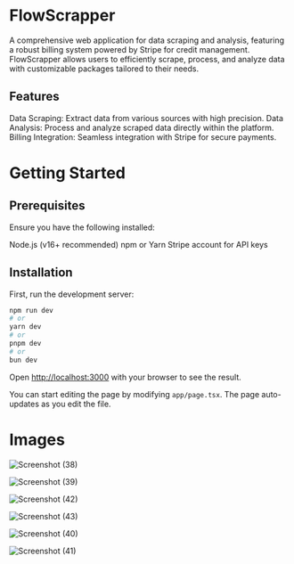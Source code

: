 
# FlowScrapper

A comprehensive web application for data scraping and analysis, featuring a robust billing system powered by Stripe for credit management. FlowScrapper allows users to efficiently scrape, process, and analyze data with customizable packages tailored to their needs.

## Features

Data Scraping: Extract data from various sources with high precision.
Data Analysis: Process and analyze scraped data directly within the platform.
Billing Integration: Seamless integration with Stripe for secure payments.

# Getting Started

## Prerequisites
Ensure you have the following installed:

Node.js (v16+ recommended)
npm or Yarn
Stripe account for API keys

## Installation

First, run the development server:

```bash
npm run dev
# or
yarn dev
# or
pnpm dev
# or
bun dev
```

Open [http://localhost:3000](http://localhost:3000) with your browser to see the result.

You can start editing the page by modifying `app/page.tsx`. The page auto-updates as you edit the file.


# Images

![Screenshot (38)](https://github.com/user-attachments/assets/e492a172-6b8c-4797-966a-111a947e901d)

![Screenshot (39)](https://github.com/user-attachments/assets/c5df81eb-fc23-4874-902c-d3fd56e86edf)

![Screenshot (42)](https://github.com/user-attachments/assets/38ea600e-4253-47da-aa50-7a2d1c9d88e4)

![Screenshot (43)](https://github.com/user-attachments/assets/3c84a315-36f7-41c8-b6ac-6f72048a76ed)

![Screenshot (40)](https://github.com/user-attachments/assets/d5d8708b-5a1b-46fa-8d70-3ecaeb7df056)

![Screenshot (41)](https://github.com/user-attachments/assets/7455e4bf-7869-4458-a21b-0bd7c81c09fc)
